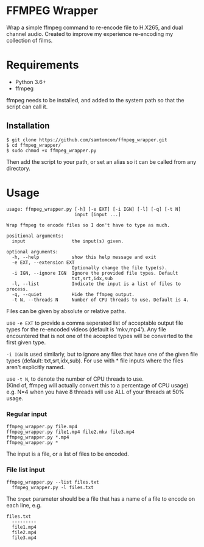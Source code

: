# FFMPEG Wrapper

Wrap a simple ffmpeg command to re-encode file to H.X265, and dual channel audio.
Created to improve my experience re-encoding my collection of films.

# Requirements

* Python 3.6+
* ffmpeg 

ffmpeg needs to be installed, and added to the system path so that the script can call it.

## Installation

    $ git clone https://github.com/samtomcom/ffmpeg_wrapper.git
    $ cd ffmpeg_wrapper/
    $ sudo chmod +x ffmpeg_wrapper.py

Then add the script to your path, or set an alias so it can be called from any directory.

# Usage

```
usage: ffmpeg_wrapper.py [-h] [-e EXT] [-i IGN] [-l] [-q] [-t N]
                         input [input ...]

Wrap ffmpeg to encode files so I don't have to type as much.

positional arguments:
  input                 the input(s) given.

optional arguments:
  -h, --help            show this help message and exit
  -e EXT, --extension EXT
                        Optionally change the file type(s).
  -i IGN, --ignore IGN  Ignore the provided file types. Default
                        txt,srt,idx,sub
  -l, --list            Indicate the input is a list of files to process.
  -q, --quiet           Hide the ffmpeg output.
  -t N, --threads N     Number of CPU threads to use. Default is 4.
```

Files can be given by absolute or relative paths.

use `-e EXT` to provide a comma seperated list of acceptable output
file types for the re-encoded videos (default is 'mkv,mp4').
Any file encountered that is not one of the accepted types will be 
converted to the first given type.

`-i IGN` is used similarly, but to ignore any files that have 
one of the given file types (default: txt,srt,idx,sub). For use
with * file inputs where the files aren't explicitly named.

use `-t N`, to denote the number of CPU threads to use.  
(Kind of, ffmpeg will actually convert this to a percentage of CPU usage)  
e.g. N=4 when you have 8 threads will use ALL of your threads at 50% usage.

### Regular input

    ffmpeg_wrapper.py file.mp4
    ffmpeg_wrapper.py file1.mp4 file2.mkv file3.mp4
    ffmpeg_wrapper.py *.mp4
    ffmpeg_wrapper.py * 

The input is a file, or a list of files to be encoded.

### File list input

    ffmpeg_wrapper.py --list files.txt
	  ffmpeg_wrapper.py -l files.txt
	
The `input` parameter should be a file that has a name of a file to
encode on each line, e.g.

    files.txt
	  ---------
	  file1.mp4
	  file2.mp4
	  file3.mp4



